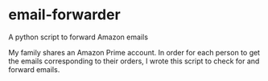 # email-forwarder
A python script to forward Amazon emails

My family shares an Amazon Prime account. In order for each person to get the emails corresponding to their orders, I wrote this script to check for and forward emails.
